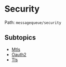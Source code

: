 # Security

Path: `messagequeue/security`

## Subtopics
- [Mtls](./mtls/README.md)
- [Oauth2](./oauth2/README.md)
- [Tls](./tls/README.md)
